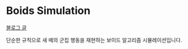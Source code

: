 # Boids Simulation
[블로그 글](https://prozac0401.tistory.com/34)

단순한 규칙으로 새 떼의 군집 행동을 재현하는 보이드 알고리즘 시뮬레이션입니다.
